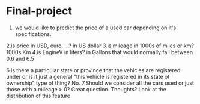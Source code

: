 # Final-project

1. we would like to predict the price of a used car depending on it's specifications. 

2.is price in USD, euro, ...? in US dollar
3.is mileage in 1000s of miles or km? 1000s Km
4.is EngineV in liters? in Gallons that would normally fall between 0.6 and 6.5

6.is there a particular state or province that the vehicles are registered under or is it just a general "this vehicle is registered in its state of ownership" type of thing? No.
7.Should we consider all the cars used or just those with a mileage > 0? Great question. Thoughts? Look at the distribution of this feature